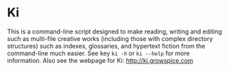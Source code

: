 # Ki
This is a command-line script designed to make reading, writing and editing such as multi-file creative works (including those with complex directory structures) such as indexes, glossaries, and hypertext fiction from the command-line much easier. See key `ki -h` or `ki --help` for more information. Also see the webpage for Ki: http://ki.growspice.com
